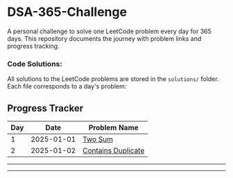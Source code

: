 # DSA-365-Challenge
A personal challenge to solve one LeetCode problem every day for 365 days. This repository documents the journey with problem links and progress tracking.

### Code Solutions:
All solutions to the LeetCode problems are stored in the `solutions/` folder. Each file corresponds to a day's problem:

## Progress Tracker

| Day  | Date       | Problem Name                                            |
|------|------------|---------------------------------------------------------|
| 1    | 2025-01-01 | [Two Sum](https://leetcode.com/problems/two-sum/)       |
| 2    | 2025-01-02 | [Contains Duplicate](hhttps://leetcode.com/problems/contains-duplicate/)       |
---


---
